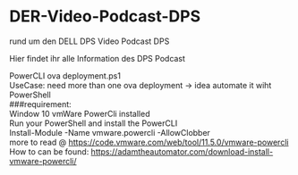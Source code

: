 # DER-Video-Podcast-DPS
rund um den DELL DPS Video Podcast DPS

Hier findet ihr alle Information des DPS Podcast


PowerCLI ova deployment.ps1  
UseCase: need more than one ova deployment -> idea automate it wiht PowerShell  
###requirement:   
Window 10
vmWare PowerCli installed  
Run your PowerShell and install the PowerCLI  
Install-Module -Name vmware.powercli -AllowClobber  
more to read @ https://code.vmware.com/web/tool/11.5.0/vmware-powercli
How to can be found: https://adamtheautomator.com/download-install-vmware-powercli/
